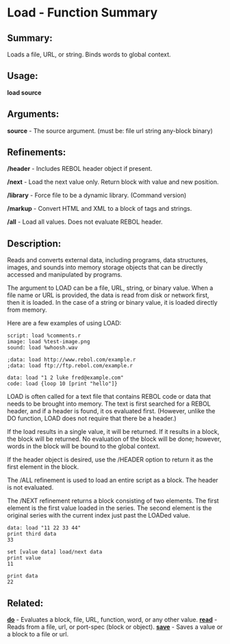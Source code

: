 # Load - Function Summary

## Summary:

Loads a file, URL, or string. Binds words to global context.

## Usage:

**load source**

## Arguments:

**source** - The source argument. (must be: file url string any-block binary)

## Refinements:

**/header** - Includes REBOL header object if present.

**/next** - Load the next value only. Return block with value and new position.

**/library** - Force file to be a dynamic library. (Command version)

**/markup** - Convert HTML and XML to a block of tags and strings.

**/all** - Load all values. Does not evaluate REBOL header.

## Description:

Reads and converts external data, including programs, data structures, images, and sounds into memory storage objects that can be directly accessed and manipulated by programs.

The argument to LOAD can be a file, URL, string, or binary value. When a file name or URL is provided, the data is read from disk or network first, then it is loaded. In the case of a string or binary value, it is loaded directly from memory.

Here are a few examples of using LOAD:

```
script: load %comments.r
image: load %test-image.png
sound: load %whoosh.wav
```

```
;data: load http://www.rebol.com/example.r
;data: load ftp://ftp.rebol.com/example.r
```

```
data: load "1 2 luke fred@example.com"
code: load {loop 10 [print "hello"]}
```

LOAD is often called for a text file that contains REBOL code or data that needs to be brought into memory. The text is first searched for a REBOL header, and if a header is found, it os evaluated first. (However, unlike the DO function, LOAD does not require that there be a header.)

If the load results in a single value, it will be returned. If it results in a block, the block will be returned. No evaluation of the block will be done; however, words in the block will be bound to the global context.

If the header object is desired, use the /HEADER option to return it as the first element in the block.

The /ALL refinement is used to load an entire script as a block. The header is not evaluated.

The /NEXT refinement returns a block consisting of two elements. The first element is the first value loaded in the series. The second element is the original series with the current index just past the LOADed value.

```
data: load "11 22 33 44"
print third data
33
```

```
set [value data] load/next data
print value
11
```

```
print data
22
```

## Related:

[**do**](http://www.rebol.com/docs/words/wdo.html) - Evaluates a block, file, URL, function, word, or any other value.
[**read**](http://www.rebol.com/docs/words/wread.html) - Reads from a file, url, or port-spec (block or object).
[**save**](http://www.rebol.com/docs/words/wsave.html) - Saves a value or a block to a file or url.